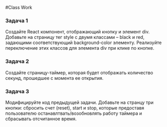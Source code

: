 #Class Work 

### Задача 1 
Создайте React компонент, отображающий кнопку и элемент div. Добавьте на страницу тег style с двумя классами – black и red, 
задающими соответствующий background-color элементу. Реализуйте переключение этих классов для элемента div при клике по кнопке. 

### Задача 2 
Создайте страницу-таймер, которая будет отображать количество секунд, прошедшее с момента ее открытия. 

### Задача 3 
Модифицируйте код предыдущей задачи. Добавьте на странцу три кнопки: сбросить счет (reset), start и stop, которые предоставя пользователю останавлтвать/возобновлять работу таймера и сбрасывать отсчитанное время. 
